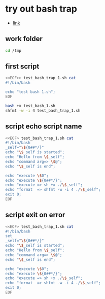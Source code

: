 # try out bash trap

- [link](https://citizen428.net/blog/bash-error-handling-with-trap/)

## work folder

```bash
cd /tmp
```

## first script

```bash
<<EOF>> test_bash_trap_1.sh cat
#!/bin/bash

echo "test bash 1.sh";
EOF

bash +x test_bash_1.sh
shfmt -w -i 4 test_bash_trap_1.sh 

```

## script echo script name

```bash
<<EOF> test_bash_trap_1.sh cat
#!/bin/bash
_self="\${0##*/}"
echo "\$_self is started";
echo "Hello from \$_self";
echo "command arg=> \$@";
echo "\$_self is end";

echo "execute \$0";
echo "execute \${0##*/}";
echo "execute => sh +x ./\$_self";
echo "format  => shfmt -w -i 4 ./\$_self";
exit 0;
EOF
```

## script exit on error

```bash
<<EOF> test_bash_trap_1.sh cat
#!/bin/bash
set 
_self="\${0##*/}"
echo "\$_self is started";
echo "Hello from \$_self";
echo "command arg=> \$@";
echo "\$_self is end";

echo "execute \$0";
echo "execute \${0##*/}";
echo "execute => sh +x ./\$_self";
echo "format  => shfmt -w -i 4 ./\$_self";
exit 0;
EOF
```
